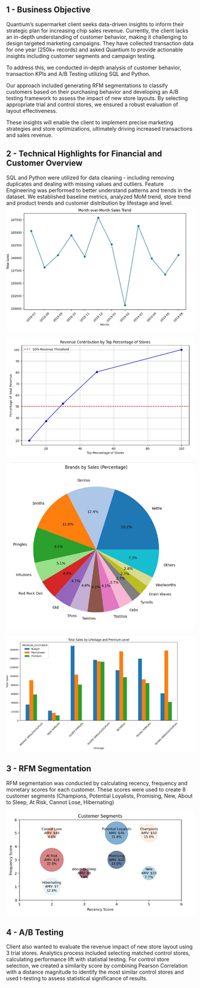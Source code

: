 ## 1 - Business Objective
Quantium’s supermarket client seeks data-driven insights to inform their strategic plan for increasing chip sales revenue. Currently, the client lacks an in-depth understanding of customer behavior, making it challenging to design targeted marketing campaigns. 
They have collected transaction data for one year (250k+ records) and asked Quantium to provide actionable insights including customer segments and campaign testing.

To address this, we conducted in-depth analysis of customer behavior, transaction KPIs and A/B Testing utilizing SQL and Python. 

Our approach included generating RFM segmentations to classify customers based on their purchasing behavior and developing an A/B testing framework to assess the impact of new store layouts. By selecting appropriate trial and control stores, we ensured a robust evaluation of layout effectiveness.

These insights will enable the client to implement precise marketing strategies and store optimizations, ultimately driving increased transactions and sales revenue.

## 2 - Technical Highlights for Financial and Customer Overview
SQL and Python were utilized for data cleaning - including removing duplicates and dealing with missing values and outliers. Feature Engineering was performed to better understand patterns and trends in the dataset. We established baseline metrics, analyzed MoM trend, store trend and product trends and customer distribution by lifestage and level.
![1](1.jpg)

![2](2.jpg)

![3](3.jpg)

![4](4.jpg)
## 3 - RFM Segmentation
RFM segmentation was conducted by calculating recency, frequency and monetary scores for each customer. These scores were used to create 8 customer segments (Champions, Potential Loyalists, Promising, New, About to Sleep, At Risk, Cannot Lose, Hibernating)

![5](5.jpg)

## 4 - A/B Testing
Client also wanted to evaluate the revenue impact of new store layout using 3 trial stores. Analytics process included selecting matched control stores, calculating performance lift with statistial testing. For control store selection, we created a similarity score by combining Pearson Correlation with a distance magnitude to identify the most similar control stores and used t-testing to assess statistical significance of results. 






